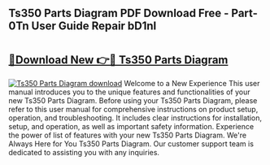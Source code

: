 ## Ts350 Parts Diagram PDF Download Free - Part-0Tn User Guide Repair bD1nI

# <h2><a href="http://dfqsa1s.blite.top/?on=Ts350+Parts+Diagram">🔗Download New 👉🔴 Ts350 Parts Diagram</a></h2>

[![Ts350 Parts Diagram download](https://i.imgur.com/lujVjoI.png)](http://dfqsa1s.blite.top/?on=Ts350+Parts+Diagram)
Welcome to a New Experience This user manual introduces you to the unique features and functionalities of your new Ts350 Parts Diagram. Before using your Ts350 Parts Diagram, please refer to this user manual for comprehensive instructions on product setup, operation, and troubleshooting. It includes clear instructions for installation, setup, and operation, as well as important safety information. Experience the power of list of features with your new Ts350 Parts Diagram. We're Always Here for You Ts350 Parts Diagram. Our customer support team is dedicated to assisting you with any inquiries.
